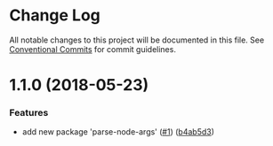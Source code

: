 # Change Log

All notable changes to this project will be documented in this file.
See [Conventional Commits](https://conventionalcommits.org) for commit guidelines.

<a name="1.1.0"></a>
# 1.1.0 (2018-05-23)


### Features

* add new package 'parse-node-args' ([#1](https://github.com/marko-js/utils/tree/master/packages/parse-node-args/issues/1)) ([b4ab5d3](https://github.com/marko-js/utils/tree/master/packages/parse-node-args/commit/b4ab5d3))
